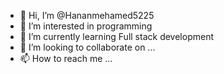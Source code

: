 - 👋 Hi, I’m @Hananmehamed5225
- 👀 I’m interested in programming
- 🌱 I’m currently learning Full stack development
- 💞️ I’m looking to collaborate on ...
- 📫 How to reach me ...

<!---
Hananmehamed5225/Hananmehamed5225 is a ✨ special ✨ repository because its `README.md` (this file) appears on your GitHub profile.
You can click the Preview link to take a look at your changes.
--->
